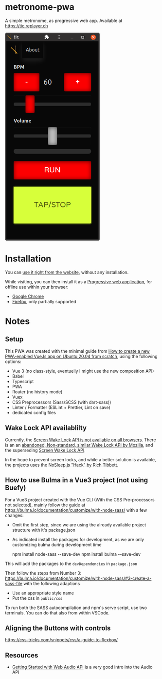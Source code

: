 # metronome-pwa

A simple metronome, as progressive web app. Available at https://tic.replayer.ch

![tic (metronome) main screen](/public/img/screenshot.png)

# Installation

You can [use it right from the website](https://tic.replayer.ch), without any installation.

While visiting, you can then install it as a [Progressive web application](https://en.wikipedia.org/wiki/Progressive_web_application), for offline use within your browser:

-   [Google Chrome](https://support.google.com/chrome/answer/9658361)
-   [Firefox](https://www.thurrott.com/cloud/web-browsers/mozilla-firefox/246716/firefox-85-is-here-but-mozilla-is-killing-pwa-features), only partially supported

# Notes

## Setup

This PWA was created with the minimal guide from [How to create a new PWA-enabled VueJs app on Ubuntu 20.04 from scratch](https://qrys.ch/how-to-create-a-new-pwa-enabled-vuejs-app-on-ubuntu-20-04/), using the following options:

-   Vue 3 (no class-style, eventuelly I might use the new composition API)
-   Babel
-   Typescript
-   PWA
-   Router (no history mode)
-   Vuex
-   CSS Preprocessors (Sass/SCSS (with dart-sass))
-   Linter / Formatter (ESLint + Prettier, Lint on save)
-   dedicated config files

## Wake Lock API availablilty

Currently, the [Screen Wake Lock API is not available on all browsers](https://caniuse.com/wake-lock). There is an an [abandoned, Non-standard, similar Wake Lock API by Mozilla](https://developer.mozilla.org/en-US/docs/Archive/B2G_OS/API/Wake_Lock_API), and the superseding [Screen Wake Lock API](https://developer.mozilla.org/en-US/docs/Web/API/Screen_Wake_Lock_API).

In the hope to prevent screen locks, and while a better solution is available, the projects uses the [NoSleep.js "Hack" by Rich Tibbett](https://github.com/richtr/NoSleep.js).

## How to use Bulma in a Vue3 project (not using Buefy)

For a Vue3 project created with the Vue CLI (With the CSS Pre-processors not selected), mainly follow the guide at https://bulma.io/documentation/customize/with-node-sass/ with a few changes:

-   Omit the first step, since we are using the already available project structure with it's package.json
-   As indicated install the packages for development, as we are only customizing bulma during development time

    npm install node-sass --save-dev
    npm install bulma --save-dev

This will add the packages to the `devDependencies` in `package.json`

Then follow the steps from Number 3: https://bulma.io/documentation/customize/with-node-sass/#3-create-a-sass-file with the following adaptions

-   Use an appropriate style name
-   Put the css in `public/css`

To run both the SASS autocompilation and npm's serve script, use two terminals. You can do that also from within VSCode.

## Aligning the Buttons with controls

https://css-tricks.com/snippets/css/a-guide-to-flexbox/

## Resources

-   [Getting Started with Web Audio API](https://www.html5rocks.com/en/tutorials/webaudio/intro/) is a very good intro into the Audio API
